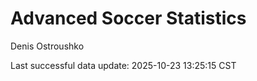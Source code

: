 # Advanced Soccer Statistics
Denis Ostroushko

<!-- gfm -->

Last successful data update: 2025-10-23 13:25:15 CST
